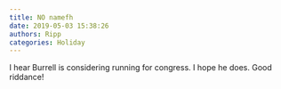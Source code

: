 ```yaml
---
title: NO namefh
date: 2019-05-03 15:38:26
authors: Ripp
categories: Holiday
---
```


 I hear Burrell is considering running for congress. I hope he does. Good riddance!